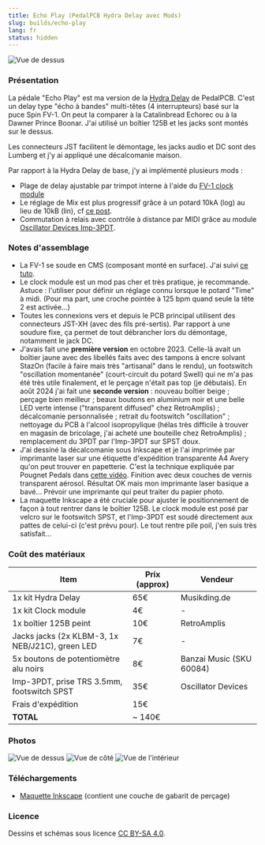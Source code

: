 ```yaml
---
title: Echo Play (PedalPCB Hydra Delay avec Mods)
slug: builds/echo-play
lang: fr
status: hidden
---
```


<img src="/static/echo-play/topview.jpg" alt="Vue de dessus">

### Présentation

La pédale "Echo Play" est ma version de la [Hydra Delay](https://www.pedalpcb.com/product/pcb238/) de PedalPCB. C'est un delay type "écho à bandes" multi-têtes (4 interrupteurs) basé sur la puce Spin FV-1. On peut la comparer à la Catalinbread Echorec ou à la Dawner Prince Boonar. J'ai utilisé un boîtier 125B et les jacks sont montés sur le dessus.

Les connecteurs JST facilitent le démontage, les jacks audio et DC sont des Lumberg et j'y ai appliqué une décalcomanie maison.

Par rapport à la Hydra Delay de base, j'y ai implémenté plusieurs mods :

* Plage de delay ajustable par trimpot interne à l'aide du [FV-1 clock module](https://www.pedalpcb.com/product/fv1x/)
* Le réglage de Mix est plus progressif grâce à un potard 10kA (log) au lieu de 10kB (lin), cf [ce post](https://forum.pedalpcb.com/threads/hydra-delay.6788/).
* Commutation à relais avec contrôle à distance par MIDI grâce au module [Oscillator Devices Imp-3PDT](https://oscillatordevices.com/imp-midi/#Imp-3PDT).

### Notes d'assemblage

- La FV-1 se soude en CMS (composant monté en surface). J'ai suivi [ce tuto](https://www.youtube.com/watch?v=_FFNZu4l2CA).
- Le clock module est un mod pas cher et très pratique, je recommande. Astuce : l'utiliser pour définir un réglage connu lorsque le potard "Time" à midi. (Pour ma part, une croche pointée à 125 bpm quand seule la tête 2 est activée...)
- Toutes les connexions vers et depuis le PCB principal utilisent des connecteurs JST-XH (avec des fils pré-sertis). Par rapport à une soudure fixe, ça permet de tout débrancher lors du démontage, notamment le jack DC.
- J'avais fait une **première version** en octobre 2023. Celle-là avait un boîtier jaune avec des libellés faits avec des tampons à encre solvant StazOn (facile à faire mais très "artisanal" dans le rendu), un footswitch "oscillation momentanée" (court-circuit du potard Swell) qui ne m'a pas été très utile finalement, et le perçage n'était pas top (je débutais). En août 2024 j'ai fait une **seconde version** : nouveau boîtier beige ; perçage bien meilleur ; beaux boutons en aluminium noir et une belle LED verte intense ("transparent diffused" chez RetroAmplis) ; décalcomanie personnalisée ; retrait du footswitch "oscillation" ; nettoyage du PCB à l'alcool isopropylique (hélas très difficile à trouver en magasin de bricolage, j'ai acheté une bouteille chez RetroAmplis) ; remplacement du 3PDT par l'Imp-3PDT sur SPST doux.
- J'ai dessiné la décalcomanie sous Inkscape et je l'ai imprimée par imprimante laser sur une étiquette d'expédition transparente A4 Avery qu'on peut trouver en papetterie. C'est la technique expliquée par Pougnet Pedals dans [cette vidéo](https://www.youtube.com/watch?v=GZ_sWkzxgdk). Finition avec deux couches de vernis transparent aérosol. Résultat OK mais mon imprimante laser basique a bavé... Prévoir une imprimante qui peut traiter du papier photo.
- La maquette Inkscape a été cruciale pour ajuster le positionnement de façon à tout rentrer dans le boîtier 125B. Le clock module est posé par velcro sur le footswitch SPST, et l'Imp-3PDT est soudé directement aux pattes de celui-ci (c'est prévu pour). Le tout rentre pile poil, j'en suis très satisfait...

### Coût des matériaux

| Item | Prix (approx) | Vendeur |
|---|---|---|
| 1x kit Hydra Delay | 65€ | Musikding.de |
| 1x kit Clock module | 4€ | - | 
| 1x boîtier 125B peint | 10€ | RetroAmplis |
| Jacks jacks (2x KLBM-3, 1x NEB/J21C), green LED | 7€ | - |
| 5x boutons de potentiomètre alu noirs | 8€ | Banzai Music (SKU 60084) |
| Imp-3PDT, prise TRS 3.5mm, footswitch SPST | 35€ | Oscillator Devices |
| Frais d'expédition | 15€ |
| **TOTAL** | ~ 140€ |

### Photos

<img loading="lazy" src="/static/echo-play/topview.jpg" alt="Vue de dessus">

<img loading="lazy" src="/static/echo-play/sideview.jpg" alt="Vue de côté">

<img loading="lazy" src="/static/echo-play/guts.jpg" alt="Vue de l'intérieur">

### Téléchargements

* <a href="/static/echo-play/drawing.svg" download="echo-play.svg">Maquette Inkscape</a> (contient une couche de gabarit de perçage)

### Licence

Dessins et schémas sous licence [CC BY-SA 4.0](https://creativecommons.org/licenses/by-sa/4.0/).
